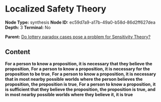# Localized Safety Theory

**Node Type:** synthesis
**Node ID:** ec59d7a9-a17b-49a0-b58d-86d2ff627dea
**Depth:** 3
**Terminal:** No

**Parent:** [Do lottery paradox cases pose a problem for Sensitivity Theory?](do-lottery-paradox-cases-pose-a-problem-for-sensitivity-theory.md)

## Content

**For a person to know a proposition, it is necessary that they believe the proposition**, **For a person to know a proposition, it is necessary for the proposition to be true**, **For a person to know a proposition, it is necessary that in most nearby possible worlds where the person believes the proposition, the proposition is true**, **For a person to know a proposition, it is sufficient that they believe the proposition, the proposition is true, and in most nearby possible worlds where they believe it, it is true**
